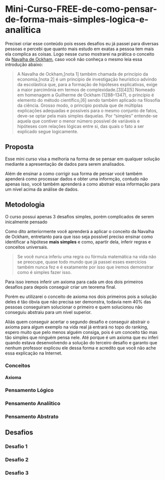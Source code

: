 # Mini-Curso-FREE-de-como-pensar-de-forma-mais-simples-logica-e-analitica

Precisei criar esse conteúdo pois esses desafios eu já passei para diversas pessoas e percebi que quanto mais estudo em exatas a pessoa tem mais ela complica as coisas. Logo nesse curso mostrarei na prática o conceito da [Navalha de Ockham](https://pt.wikipedia.org/wiki/Navalha_de_Ockham), caso você não conheça o mesmo leia essa introdução abaixo:

> A Navalha de Ockham,[nota 1] também chamada de princípio da economia,[nota 2] é um princípio de investigação heurístico advindo da escolástica que, para a formação de hipóteses explicativas, exige a maior parcimônia em termos de complexidade.[3][4][5] Nomeado em homenagem a Guilherme de Ockham (1288–1347), o princípio é elemento do método científico,[6] sendo também aplicado na filosofia da ciência. Grosso modo, o princípio postula que de múltiplas explicações adequadas e possíveis para o mesmo conjunto de fatos, deve-se optar pela mais simples daquelas. Por “simples” entende-se aquela que contiver o menor número possível de variáveis e hipóteses com relações lógicas entre si, das quais o fato a ser explicado segue logicamente.

## Proposta

Esse mini curso visa a melhoria na forma de se pensar em qualquer solução mediante a apresentação de dados para serem analisados.

Além de ensinar a como corrigir sua forma de pensar você também apenderá como processar dados e obter uma informção, contudo não apenas isso, você também aprenderá a como abstrair essa informação para um nível acima da análise de dados.

## Metodologia

O curso possui apenas 3 desafios simples, porém complicados de serem inicalmente pensado

Como dito anteriormente você aprenderá a aplicar o conceito da Navalha de Ockham, entretanto para que isso seja possível preciso ensinar como identificar a hipótese **mais simples** e como, apartir dela, inferir regras e conceitos universais.

> Se você nunca inferiu uma regra ou fórmula matemática na vida não se preocupe, quase todo mundo que já passei esses exercícios também nunca fez e é exatamente por isso que iremos demonstrar como é simples fazer isso.

Para isso iremos inferir um axioma para cada um dos dois primeiros desafios para depois conseguir criar um teorema final.

Porém eu utilizarei o conceito de axioma nos dois primeiros pois a solução deles é tão óbvia que não precisa ser demonstra, todavia nem 40% das pessoas conseguiram solucionar o primeiro e quem solucionou não conseguiu abstraiu para um nível superior. 

Aliás quem conseguir acertar o segundo desafio e conseguir abstrair o axioma para algum exemplo na vida real já entrará no topo do ranking, espero muito que pelo menos alguém consiga, pois é um conceito tão mas tão simples que ninguém pensa nele. Até porque é um axioma que eu inferi quando estava desenvolvendo a solução do terceiro desafio e garanto que nenhum professor explicou ele dessa forma e acredito que você não ache essa explicação na Internet.

### Conceitos

#### Axioma

### Pensamento Lógico

### Pensamento Analíitico

### Pensamento Abstrato

## Desafios

### Desafio 1

### Desafio 2

### Desafio 3
